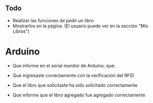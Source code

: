 ## Todo

- Realizar las funciones de pedir un libro
- Mostrarlos en la página. (El usuario puede ver en la sección "Mis Libros")


# Arduino

- Que informe en el serial monitor de Arduino, que:

- Que ingresaste correctamente con la verificación del RFID
- Que el libro que solicitaste ha sido solicitado correctamente
- Que informe que el libro agregado fue agregado correctamente 